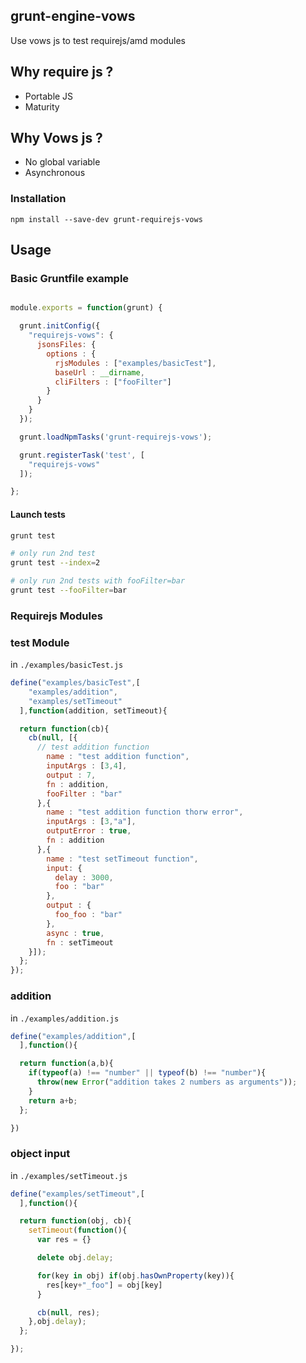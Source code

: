 ## grunt-engine-vows

Use vows js to test requirejs/amd modules

## Why require js ?

* Portable JS
* Maturity

## Why Vows js ?

* No global variable
* Asynchronous

### Installation

```
npm install --save-dev grunt-requirejs-vows
```

## Usage

### Basic Gruntfile example

```js

module.exports = function(grunt) {

  grunt.initConfig({
    "requirejs-vows": {
      jsonsFiles: {
        options : {
          rjsModules : ["examples/basicTest"],
          baseUrl : __dirname,
          cliFilters : ["fooFilter"]
        }
      }
    }
  });

  grunt.loadNpmTasks('grunt-requirejs-vows');

  grunt.registerTask('test', [
    "requirejs-vows"
  ]);

};

```
#### Launch tests

```sh
grunt test

# only run 2nd test
grunt test --index=2

# only run 2nd tests with fooFilter=bar
grunt test --fooFilter=bar
```

### Requirejs Modules

### test Module

in `./examples/basicTest.js`

```js
define("examples/basicTest",[
    "examples/addition",
    "examples/setTimeout"
  ],function(addition, setTimeout){

  return function(cb){
    cb(null, [{
      // test addition function
        name : "test addition function",
        inputArgs : [3,4],
        output : 7,
        fn : addition,
        fooFilter : "bar"
      },{
        name : "test addition function thorw error",
        inputArgs : [3,"a"],
        outputError : true,
        fn : addition
      },{
        name : "test setTimeout function",
        input: {
          delay : 3000,
          foo : "bar"
        },
        output : {
          foo_foo : "bar"
        },
        async : true,
        fn : setTimeout
    }]);
  };
});
```

### addition

in `./examples/addition.js`

```js
define("examples/addition",[
  ],function(){

  return function(a,b){
    if(typeof(a) !== "number" || typeof(b) !== "number"){
      throw(new Error("addition takes 2 numbers as arguments"));
    }
    return a+b;
  };

})
```

### object input

in `./examples/setTimeout.js`

```js
define("examples/setTimeout",[
  ],function(){

  return function(obj, cb){
    setTimeout(function(){
      var res = {}

      delete obj.delay;

      for(key in obj) if(obj.hasOwnProperty(key)){
        res[key+"_foo"] = obj[key]
      }

      cb(null, res);
    },obj.delay);
  };

});
```
